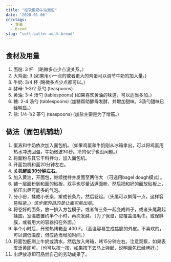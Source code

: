 ```yaml
---
title: "松软蛋奶牛油面包"
date: '2020-01-06'
cn/ctags:
  - 食谱
  - Bread
slug: "soft-butter-milk-bread"
---
```


## 食材及用量

1. 面粉: 3 杯 （略微多点少点没关系。）
2. 大鸡蛋: 3 (如果用小一点的或者更大的鸡蛋可以调节牛奶的加入量。)
3. 牛奶: 3/4 杯 (略微多点少点都可以。)
4. 酵母: 1-3/2 茶勺 (teaspoons)
5. 黄油: 3-4 汤勺 (tablespoons) (如果喜欢黄油的味道，可以适当多加。)
6. 糖: 2-4 汤勺 (tablespoons) (加糖帮助酵母发酵，并增加甜味。3汤勺甜味已经明显。)
7. 盐: 1/4-1/2 茶勺 (teaspoons) (加盐主要是为了增筋。)

## 做法（面包机辅助）

1. 蛋液和牛奶依次加入面包机。（如果鸡蛋和牛奶刚从冰箱拿出，可以将鸡蛋用热水冲洗回温，牛奶微波30秒。冷的似乎也没问题。）
1. 将面粉与其它干料拌匀，加入面包机。
1. 开面包机和面20分钟左右。
1. **关机醒面30分钟左右**。
1. 加入黄油，开面包，继续搅拌并发面至两倍大 （可选用bagel dough模式）。
1. 铺一层面粉到和面的砧板，双手也尽量沾满面粉，然后把和好的面放砧板上，挤压出尽可能多的气泡。
1. 分小份，揉成小长条，擀成长条片，然后卷起。（头尾可以擀薄一点，这样容易粘紧。）*该步骤的目的是让面包能出层*。
1. 将卷好的面条，放一排入方包模子，或者每三条一起变成辫子，或者头尾藏起揉圆，室温放置约半个小时，再次发酵。（为了保湿，应覆盖湿毛巾，或保鲜膜，或者用大的容器扣在外面。）
1. 半个小时后，开预热烤箱至 400 F。（高温容易生成焦脆的外皮。不喜欢的，可以调低温度，但应适当增加时间。）
1. 将面包胚刷上牛奶或清水，然后放入烤箱，烤15分钟左右。注意观察，如果表皮泛黄即可。（也可以按一按，如果按下去马上弹起，说明面包已经烤好。）
1. 出炉放凉即可品尝自己的劳动成果了。
